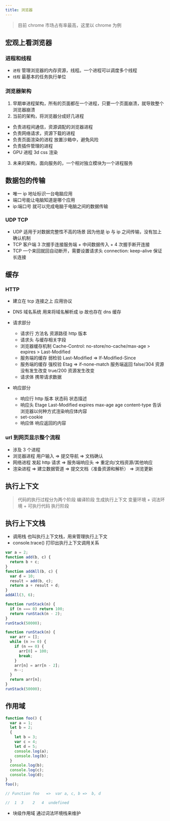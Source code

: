 ```yaml
---
title: 浏览器
---
```


> 目前 chrome 市场占有率最高，这里以 chrome 为例

## 宏观上看浏览器

### 进程和线程

- `进程` 管理浏览器的内存资源，线程。一个进程可以调度多个线程
- `线程` 最基本的任务执行单位

### 浏览器架构

1. 早期单进程架构，所有的页面都在一个进程，只要一个页面崩溃，就导致整个浏览器崩溃
2. 当前的架构，将浏览器分成好几进程

- 负责进程间通信，资源调配的浏览器进程
- 负责网络请求，资源下载的进程
- 负责页面渲染的进程 放置沙箱中，避免风险
- 负责插件管理的进程
- GPU 进程 3d css 渲染

3. 未来的架构，面向服务的，一个相对独立模块为一个进程服务

## 数据包的传输

- 唯一 ip 地址标识一台电脑应用
- 端口号能让电脑知道是哪个应用
- ip:端口号 就可以完成电脑于电脑之间的数据传输

### UDP TCP

- UDP 适用于对数据完整性不高的场景 因为他是 ip 与 ip 之间传输，没有加上确认机制
- TCP 客户端 3 次握手连接服务端 + 中间数据传入 + 4 次握手断开连接
- TCP 一个来回就回自动断开，需要设置请求头 connection: keep-alive 保证长连接

## 缓存

### HTTP

- 建立在 tcp 连接之上 应用协议

- DNS 域名系统 用来将域名解析成 ip 故也存在 dns 缓存
- 请求部分
  - 请求行 方法名 资源路径 http 版本
  - 请求头 与缓存相关字段
  - 浏览器缓存机制 Cache-Control: no-store/no-cache/max-age > expires > Last-Modified
  - 服务端的缓存 弱检验 Last-Modified => If-Modified-Since
  - 服务端的缓存 强校验 Etag => if-none-match 服务端返回 false/304 资源没有发生改变 true/200 资源发生改变
  - 请求体 携带请求数据
- 响应部分
  - 响应行 http 版本 状态码 状态描述
  - 响应头 Etage Last-Modified expires max-age age content-type 告诉浏览器以何种方式渲染响应体内容
  - set-cookie
  - 响应体 响应返回的内容

### url 到网页显示整个流程

- 涉及 3 个进程
- 浏览器进程 用户输入 => 提交导航 => 文档确认
- 网络进程 发起 http 请求 => 服务端响应头 => 重定向/文档资源/其他响应
- 渲染进程 => 建立数据管道 => 提交文档（准备资源和解析） => 浏览更新

## 执行上下文

> 代码的执行过程分为两个阶段
> 编译阶段 生成执行上下文 变量环境 + 词法环境 + 可执行代码
> 执行阶段

## 执行上下文栈

- 调用栈 也叫执行上下文栈，用来管理执行上下文
- console.trace() 打印出执行上下文调用关系

```js
var a = 2;
function add(b, c) {
  return b + c;
}
function addAll(b, c) {
  var d = 10;
  result = add(b, c);
  return a + result + d;
}
addAll(3, 6);

function runStack(n) {
  if (n === 0) return 100;
  return runStack(n - 2);
}
runStack(50000);

function runStack(n) {
  var arr = [];
  while (n >= 0) {
    if (n == 0) {
      arr[0] = 100;
      break;
    }
    arr[n] = arr[n - 2];
    n--;
  }
  return arr[n];
}
runStack(50000);
```

## 作用域

```js
function foo() {
  var a = 1;
  let b = 2;
  {
    let b = 3;
    var c = 4;
    let d = 5;
    console.log(a);
    console.log(b);
  }
  console.log(b);
  console.log(c);
  console.log(d);
}
foo();

// Function foo   =>  var a, c, b =>  b, d

//  1  3    2   4  undefined
```

- 块级作用域 通过词法环境栈来维护
